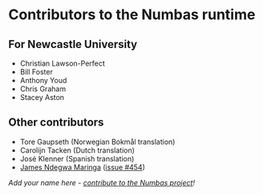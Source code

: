 # Contributors to the Numbas runtime

## For Newcastle University

* Christian Lawson-Perfect
* Bill Foster
* Anthony Youd
* Chris Graham
* Stacey Aston

## Other contributors

* Tore Gaupseth (Norwegian Bokmål translation)
* Carolijn Tacken (Dutch translation)
* José Klenner (Spanish translation)
* [James Ndegwa Maringa](https://github.com/wandeg) ([issue #454](https://github.com/numbas/Numbas/issues/454))

*Add your name here - [contribute to the Numbas project](http://www.numbas.org.uk/contributing-to-numbas/)!*
